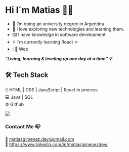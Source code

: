 # Hi I´m Matias 👋🏽

- 🔭 I’m doing an university degree in Argentina
- 🌱 I love exploring new technologies and learning them.
- ⌨️ I have knowledge in software development
- ⚡ I´m currently learning React ⚛️
-  I 🧡 Web

***"Living, learning & leveling up one day at a time" 💡***

## 🛠 Tech Stack

🖱️   HTML | CSS | JavaScript | React in process <br/>
💻   Java | SQL <br/>
⚙️   Github 

![](https://i.pinimg.com/originals/06/60/ef/0660efe82fa3da42ed56eef013171835.gif)

### Contact Me 📪

📧 matiasgimenez.dev@gmail.com <br/>
👔 https://www.linkedin.com/in/matiasgimenezdev/

